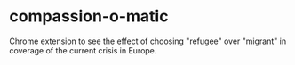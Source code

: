 # compassion-o-matic
Chrome extension to see the effect of choosing "refugee" over "migrant" in coverage of the current crisis in Europe.
